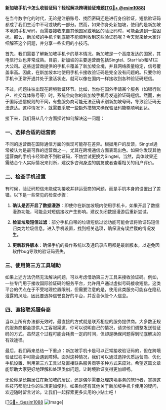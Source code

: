 **新加坡手机卡怎么收验证码？轻松解决跨境验证难题[[TG💪+ @esim1088](https://t.me/s/esim1088)]**

在当今数字化的时代，无论是注册账号、找回密码还是进行身份验证，短信验证码都成了我们生活中不可或缺的一部分。然而，如果你身处新加坡，使用的是新加坡本地的手机号码，而需要接收来自其他国家或地区的验证码时，可能会遇到一些困扰。那么，新加坡的手机卡到底能不能顺利收到这些验证码呢？今天就来给大家详细解答这个问题，并分享一些实用的小技巧。

首先，我们需要了解新加坡手机卡的基本情况。新加坡是一个高度发达的国家，其电信行业也非常成熟。目前，新加坡的主要运营商包括Singtel、StarHub和M1三大公司。这些运营商提供的手机卡覆盖了新加坡全境，并且网络质量稳定，信号覆盖率高。因此，在新加坡本地使用手机卡接收验证码是完全没有问题的。只要你的手机卡正常开通并处于激活状态，就可以像在国内一样接收到各种验证码短信。

不过，问题往往出现在跨境验证环节。比如，当你在国外申请某个服务（如银行账户、社交媒体账号等）时，系统会向你的新加坡手机号发送验证码短信。然而，由于国际通信规则的不同，有些服务商可能无法正确识别新加坡号码，导致验证码无法送达。这种情况下，就需要采取一些额外措施来确保验证码能够顺利到达。

接下来，我们将从几个方面探讨如何解决这一问题：

### 一、选择合适的运营商

不同的运营商在国际通信方面的表现可能存在差异。根据用户的反馈，Singtel通常被认为是最可靠的运营商之一，尤其在跨境通信方面表现出色。如果你发现其他运营商的手机卡经常收不到验证码，不妨尝试更换为Singtel。当然，具体效果还需结合个人实际情况来判断，建议多咨询身边的朋友或者查看相关的用户评价。

### 二、检查手机设置

有时候，验证码短信未能成功接收并非运营商的问题，而是手机本身的设置出了差错。以下是一些常见的检查步骤：

1. **确认是否开启了数据漫游**：即使你在新加坡境内使用手机卡，如果开启了数据漫游功能，可能会对短信接收产生影响。建议关闭数据漫游后重新尝试。
   
2. **检查垃圾短信过滤**：部分手机自带的垃圾短信过滤功能可能会误将验证码短信归类为垃圾信息。进入手机设置，找到相关选项，确保没有误拦截的情况发生。

3. **更新软件版本**：确保手机的操作系统以及通讯录应用都是最新版本，以避免因软件bug导致的验证码丢失。

### 三、使用第三方工具辅助

如果上述方法仍然无法解决问题，可以考虑借助第三方工具来接收验证码。例如，一些专门用于接收国际验证码的服务平台，允许用户通过虚拟号码接收短信。这类平台的优点在于不受地理位置限制，但需要注意的是，使用此类服务可能存在隐私泄露的风险，因此要选择信誉良好的平台，并妥善保管个人信息。

### 四、直接联系服务商

当以上所有办法都无效时，最直接的方式就是联系相应的服务提供商。大多数正规的服务商都会提供人工客服渠道，你可以说明自己的情况，请求他们调整发送验证码的方式。虽然这个过程可能会耗费一定的时间，但却是确保问题得到彻底解决的有效途径。

最后，我们再来总结一下重点：新加坡手机卡是可以正常接收验证码的，但在跨境验证过程中可能会遇到障碍。面对这种情况，我们可以通过选择优质运营商、优化手机设置、利用第三方工具以及直接联系服务商等多种方式来应对。希望这篇文章能帮助大家更好地理解和处理类似问题，让跨境验证变得更加顺畅。

无论你是长期居住在新加坡的居民，还是偶尔需要处理跨境事务的旅行者，掌握这些技巧都能让你的生活更加便利。如果你还有其他关于新加坡手机卡使用的疑问，欢迎随时留言讨论。让我们一起探索更多实用的小贴士吧！

[[TG💪+ @esim1088](https://t.me/s/esim1088) ![Image](https://i.postimg.cc/4NQfJmqS/Snipaste-2025-05-13-00-14-12.png)]